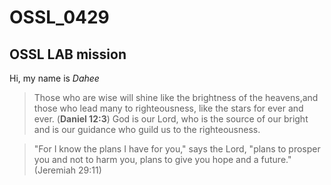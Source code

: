 # OSSL_0429
## OSSL LAB mission
Hi, my name is *Dahee*
>Those who are wise will shine like the brightness of the heavens,and those who lead many to righteousness, like the stars for ever and ever. (**Daniel 12:3**)
>God is our Lord, who is the source of our bright and is our guidance who guild us to the righteousness.

>"For I know the plans I have for you," says the Lord, "plans to prosper you and not to harm you, plans to give you hope and a future." (Jeremiah 29:11)


